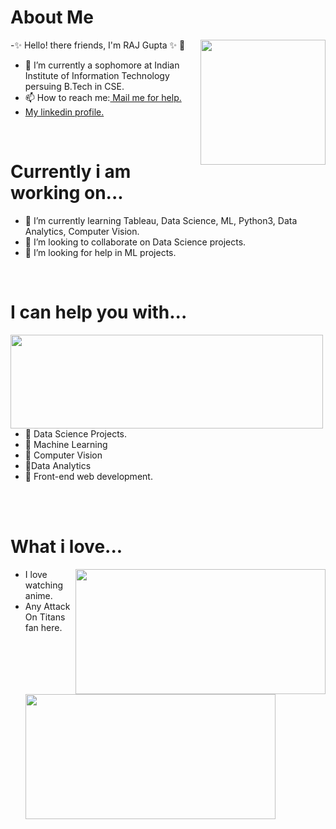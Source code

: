  <h1> About Me</h1>
 <p title=About Me>
-✨ Hello! there friends, I'm RAJ Gupta ✨ 👋 
<img align="right" width="200" height="200" src="https://media.giphy.com/media/4FQMuOKR6zQRO/giphy.gif">     
 <ul>
<li>🔭 I’m currently a sophomore at Indian Institute of Information Technology persuing B.Tech in CSE. </li>
<li> 📫 How to reach me:<a href="rajmanmauji@gmail.com"> Mail me for help. </a></li>
 <li> <a href="https://www.linkedin.com/in/raj-gupta-8a2a95194"> My linkedin profile. </a></li>
 </ul> </p> 
 
 <br>
 <h1> Currently i am working on...</h1>
        <p title= What i love?>
 <ul>
<li>  🌱 I’m currently learning Tableau, Data Science, ML, Python3, Data Analytics, Computer Vision. </li> 
<li> 👯 I’m looking to collaborate on Data Science projects.</li> 
<li>  🤔 I’m looking for help in ML projects.</li>  
 </ul>
 </p>
 
 <br>
   <h1> I can help you with...</h1>
  <p title=I can help you with...>
 <img align="left" width="500" height="150" src="https://media.giphy.com/media/l4pTsNgkamxfk2ZLq/giphy.gif">
 <ul>
 <li>  💬 Data Science Projects.</li>
  <li>  💬 Machine Learning</li>
  <li>  💬 Computer Vision</li>
  <li>  💬Data Analytics</li>
 <li> 💬 Front-end web development.</li>
  </ul>
</p>
<br>  <br>  
  <h1> What i love...</h1>
  <p title=What i love?>
  <ul>
 <img align="right" width="400" height="200" src="https://media.giphy.com/media/zwPRprvrP4Lm0/giphy.gif" >
  <img align="left" width="400" height="200" src="https://media.giphy.com/media/b21HcSrrBu8pi/giphy.gif" >
  <li> I love watching anime. </li>
  <li>  Any Attack On Titans fan here.</li>

</ul>
</p>
<br>  <br>  
<br>  
<br>  

